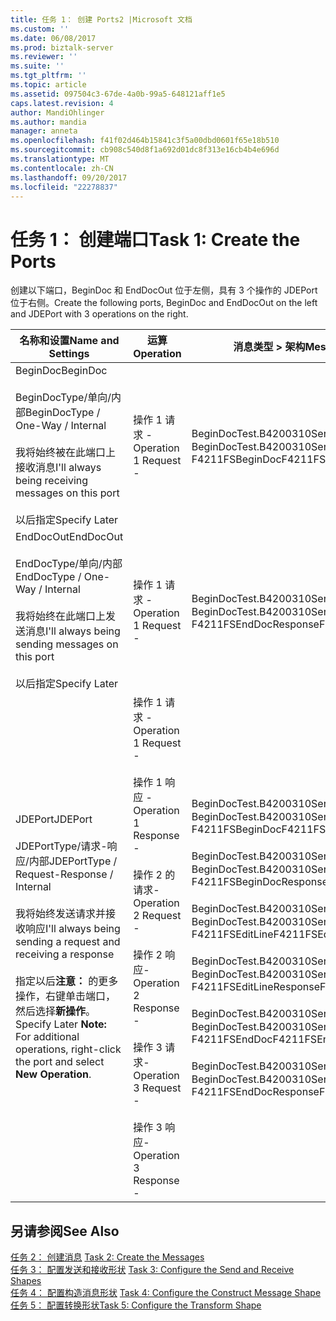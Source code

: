 ```yaml
---
title: 任务 1： 创建 Ports2 |Microsoft 文档
ms.custom: ''
ms.date: 06/08/2017
ms.prod: biztalk-server
ms.reviewer: ''
ms.suite: ''
ms.tgt_pltfrm: ''
ms.topic: article
ms.assetid: 097504c3-67de-4a0b-99a5-648121aff1e5
caps.latest.revision: 4
author: MandiOhlinger
ms.author: mandia
manager: anneta
ms.openlocfilehash: f41f02d464b15841c3f5a00dbd0601f65e18b510
ms.sourcegitcommit: cb908c540d8f1a692d01dc8f313e16cb4b4e696d
ms.translationtype: MT
ms.contentlocale: zh-CN
ms.lasthandoff: 09/20/2017
ms.locfileid: "22278837"
---
```

# <a name="task-1-create-the-ports"></a><span data-ttu-id="c8c9e-102">任务 1： 创建端口</span><span class="sxs-lookup"><span data-stu-id="c8c9e-102">Task 1: Create the Ports</span></span>
<span data-ttu-id="c8c9e-103">创建以下端口，BeginDoc 和 EndDocOut 位于左侧，具有 3 个操作的 JDEPort 位于右侧。</span><span class="sxs-lookup"><span data-stu-id="c8c9e-103">Create the following ports, BeginDoc and EndDocOut on the left and JDEPort with 3 operations on the right.</span></span>  
  
|<span data-ttu-id="c8c9e-104">名称和设置</span><span class="sxs-lookup"><span data-stu-id="c8c9e-104">Name and Settings</span></span>|<span data-ttu-id="c8c9e-105">运算</span><span class="sxs-lookup"><span data-stu-id="c8c9e-105">Operation</span></span>|<span data-ttu-id="c8c9e-106">消息类型 > 架构</span><span class="sxs-lookup"><span data-stu-id="c8c9e-106">Message Type>Schema</span></span>|  
|-----------------------|---------------|--------------------------|  
|<span data-ttu-id="c8c9e-107">BeginDoc</span><span class="sxs-lookup"><span data-stu-id="c8c9e-107">BeginDoc</span></span><br /><br /> <span data-ttu-id="c8c9e-108">BeginDocType/单向/内部</span><span class="sxs-lookup"><span data-stu-id="c8c9e-108">BeginDocType / One-Way / Internal</span></span><br /><br /> <span data-ttu-id="c8c9e-109">我将始终被在此端口上接收消息</span><span class="sxs-lookup"><span data-stu-id="c8c9e-109">I'll always being receiving messages on this port</span></span><br /><br /> <span data-ttu-id="c8c9e-110">以后指定</span><span class="sxs-lookup"><span data-stu-id="c8c9e-110">Specify Later</span></span>|<span data-ttu-id="c8c9e-111">操作 1 请求 -</span><span class="sxs-lookup"><span data-stu-id="c8c9e-111">Operation 1 Request -</span></span>|<span data-ttu-id="c8c9e-112">BeginDocTest.B4200310Service_1。</span><span class="sxs-lookup"><span data-stu-id="c8c9e-112">BeginDocTest.B4200310Service_1.</span></span><br /><span data-ttu-id="c8c9e-113">F4211FSBeginDoc</span><span class="sxs-lookup"><span data-stu-id="c8c9e-113">F4211FSBeginDoc</span></span>|  
|<span data-ttu-id="c8c9e-114">EndDocOut</span><span class="sxs-lookup"><span data-stu-id="c8c9e-114">EndDocOut</span></span><br /><br /> <span data-ttu-id="c8c9e-115">EndDocType/单向/内部</span><span class="sxs-lookup"><span data-stu-id="c8c9e-115">EndDocType / One-Way / Internal</span></span><br /><br /> <span data-ttu-id="c8c9e-116">我将始终在此端口上发送消息</span><span class="sxs-lookup"><span data-stu-id="c8c9e-116">I'll always being sending messages on this port</span></span><br /><br /> <span data-ttu-id="c8c9e-117">以后指定</span><span class="sxs-lookup"><span data-stu-id="c8c9e-117">Specify Later</span></span>|<span data-ttu-id="c8c9e-118">操作 1 请求 -</span><span class="sxs-lookup"><span data-stu-id="c8c9e-118">Operation 1 Request -</span></span>|<span data-ttu-id="c8c9e-119">BeginDocTest.B4200310Service_1。</span><span class="sxs-lookup"><span data-stu-id="c8c9e-119">BeginDocTest.B4200310Service_1.</span></span><br /><span data-ttu-id="c8c9e-120">F4211FSEndDocResponse</span><span class="sxs-lookup"><span data-stu-id="c8c9e-120">F4211FSEndDocResponse</span></span>|  
|<span data-ttu-id="c8c9e-121">JDEPort</span><span class="sxs-lookup"><span data-stu-id="c8c9e-121">JDEPort</span></span><br /><br /> <span data-ttu-id="c8c9e-122">JDEPortType/请求-响应/内部</span><span class="sxs-lookup"><span data-stu-id="c8c9e-122">JDEPortType / Request-Response / Internal</span></span><br /><br /> <span data-ttu-id="c8c9e-123">我将始终发送请求并接收响应</span><span class="sxs-lookup"><span data-stu-id="c8c9e-123">I'll always being sending a request and receiving a response</span></span><br /><br /> <span data-ttu-id="c8c9e-124">指定以后**注意：** 的更多操作，右键单击端口，然后选择**新操作**。</span><span class="sxs-lookup"><span data-stu-id="c8c9e-124">Specify Later **Note:**  For additional operations, right-click the port and select **New Operation**.</span></span>|<span data-ttu-id="c8c9e-125">操作 1 请求 -</span><span class="sxs-lookup"><span data-stu-id="c8c9e-125">Operation 1 Request -</span></span><br /><br /> <span data-ttu-id="c8c9e-126">操作 1 响应 -</span><span class="sxs-lookup"><span data-stu-id="c8c9e-126">Operation 1 Response -</span></span><br /><br /> <span data-ttu-id="c8c9e-127">操作 2 的请求-</span><span class="sxs-lookup"><span data-stu-id="c8c9e-127">Operation 2 Request -</span></span><br /><br /> <span data-ttu-id="c8c9e-128">操作 2 响应-</span><span class="sxs-lookup"><span data-stu-id="c8c9e-128">Operation 2 Response -</span></span><br /><br /> <span data-ttu-id="c8c9e-129">操作 3 请求-</span><span class="sxs-lookup"><span data-stu-id="c8c9e-129">Operation 3 Request -</span></span><br /><br /> <span data-ttu-id="c8c9e-130">操作 3 响应-</span><span class="sxs-lookup"><span data-stu-id="c8c9e-130">Operation 3 Response -</span></span>|<span data-ttu-id="c8c9e-131">BeginDocTest.B4200310Service_1。</span><span class="sxs-lookup"><span data-stu-id="c8c9e-131">BeginDocTest.B4200310Service_1.</span></span><br /><span data-ttu-id="c8c9e-132">F4211FSBeginDoc</span><span class="sxs-lookup"><span data-stu-id="c8c9e-132">F4211FSBeginDoc</span></span><br /><br /> <span data-ttu-id="c8c9e-133">BeginDocTest.B4200310Service_1。</span><span class="sxs-lookup"><span data-stu-id="c8c9e-133">BeginDocTest.B4200310Service_1.</span></span><br /><span data-ttu-id="c8c9e-134">F4211FSBeginDocResponse</span><span class="sxs-lookup"><span data-stu-id="c8c9e-134">F4211FSBeginDocResponse</span></span><br /><br /> <span data-ttu-id="c8c9e-135">BeginDocTest.B4200310Service_1。</span><span class="sxs-lookup"><span data-stu-id="c8c9e-135">BeginDocTest.B4200310Service_1.</span></span><br /><span data-ttu-id="c8c9e-136">F4211FSEditLine</span><span class="sxs-lookup"><span data-stu-id="c8c9e-136">F4211FSEditLine</span></span><br /><br /> <span data-ttu-id="c8c9e-137">BeginDocTest.B4200310Service_1。</span><span class="sxs-lookup"><span data-stu-id="c8c9e-137">BeginDocTest.B4200310Service_1.</span></span><br /><span data-ttu-id="c8c9e-138">F4211FSEditLineResponse</span><span class="sxs-lookup"><span data-stu-id="c8c9e-138">F4211FSEditLineResponse</span></span><br /><br /> <span data-ttu-id="c8c9e-139">BeginDocTest.B4200310Service_1。</span><span class="sxs-lookup"><span data-stu-id="c8c9e-139">BeginDocTest.B4200310Service_1.</span></span><br /><span data-ttu-id="c8c9e-140">F4211FSEndDoc</span><span class="sxs-lookup"><span data-stu-id="c8c9e-140">F4211FSEndDoc</span></span><br /><br /> <span data-ttu-id="c8c9e-141">BeginDocTest.B4200310Service_1。</span><span class="sxs-lookup"><span data-stu-id="c8c9e-141">BeginDocTest.B4200310Service_1.</span></span><br /><span data-ttu-id="c8c9e-142">F4211FSEndDocResponse</span><span class="sxs-lookup"><span data-stu-id="c8c9e-142">F4211FSEndDocResponse</span></span>|  
  
## <a name="see-also"></a><span data-ttu-id="c8c9e-143">另请参阅</span><span class="sxs-lookup"><span data-stu-id="c8c9e-143">See Also</span></span>  
 <span data-ttu-id="c8c9e-144">[任务 2： 创建消息](../core/task-2-create-the-messages1.md) </span><span class="sxs-lookup"><span data-stu-id="c8c9e-144">[Task 2: Create the Messages](../core/task-2-create-the-messages1.md) </span></span>  
 <span data-ttu-id="c8c9e-145">[任务 3： 配置发送和接收形状](../core/task-3-configure-the-send-and-receive-shapes1.md) </span><span class="sxs-lookup"><span data-stu-id="c8c9e-145">[Task 3: Configure the Send and Receive Shapes](../core/task-3-configure-the-send-and-receive-shapes1.md) </span></span>  
 <span data-ttu-id="c8c9e-146">[任务 4： 配置构造消息形状](../core/task-4-configure-the-construct-message-shape2.md) </span><span class="sxs-lookup"><span data-stu-id="c8c9e-146">[Task 4: Configure the Construct Message Shape](../core/task-4-configure-the-construct-message-shape2.md) </span></span>  
 [<span data-ttu-id="c8c9e-147">任务 5： 配置转换形状</span><span class="sxs-lookup"><span data-stu-id="c8c9e-147">Task 5: Configure the Transform Shape</span></span>](../core/task-5-configure-the-transform-shape1.md)